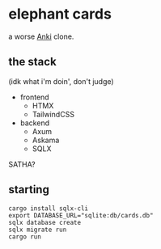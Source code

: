 # elephant cards
a worse [Anki](https://apps.ankiweb.net/) clone.

## the stack
(idk what i'm doin', don't judge)

- frontend
    - HTMX
    - TailwindCSS
- backend
    - Axum
    - Askama
    - SQLX

SATHA?

## starting

```
cargo install sqlx-cli
export DATABASE_URL="sqlite:db/cards.db"
sqlx database create
sqlx migrate run
cargo run
```

